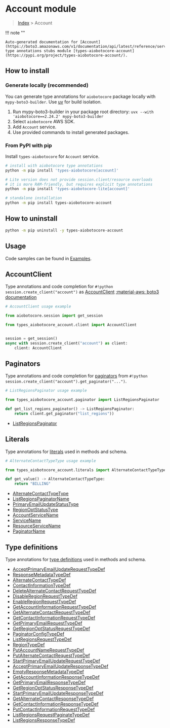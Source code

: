 # Account module

> [Index](../README.md) > Account


!!! note ""

    Auto-generated documentation for [Account](https://boto3.amazonaws.com/v1/documentation/api/latest/reference/services/account.html#account)
    type annotations stubs module [types-aiobotocore-account](https://pypi.org/project/types-aiobotocore-account/).

## How to install

### Generate locally (recommended)

You can generate type annotations for `aiobotocore` package locally with `mypy-boto3-builder`.
Use [uv](https://docs.astral.sh/uv/getting-started/installation/) for build isolation.

1. Run mypy-boto3-builder in your package root directory: `uvx --with 'aiobotocore==2.24.2' mypy-boto3-builder`
1. Select `aiobotocore` AWS SDK.
1. Add `Account` service.
1. Use provided commands to install generated packages.



### From PyPI with pip

Install `types-aiobotocore` for `Account` service.

```bash
# install with aiobotocore type annotations
python -m pip install 'types-aiobotocore[account]'

# Lite version does not provide session.client/resource overloads
# it is more RAM-friendly, but requires explicit type annotations
python -m pip install 'types-aiobotocore-lite[account]'

# standalone installation
python -m pip install types-aiobotocore-account
```



## How to uninstall

```bash
python -m pip uninstall -y types-aiobotocore-account
```

## Usage

Code samples can be found in [Examples](./usage.md).

## AccountClient

Type annotations and code completion for  `#!python session.create_client("account")` as [AccountClient](./client.md)
[:material-aws: boto3 documentation](https://boto3.amazonaws.com/v1/documentation/api/latest/reference/services/account.html#Account.Client)

```python
# AccountClient usage example

from aiobotocore.session import get_session

from types_aiobotocore_account.client import AccountClient


session = get_session()
async with session.create_client("account") as client:
    client: AccountClient
```


## Paginators

Type annotations and code completion for
[paginators](./paginators.md)
from `#!python session.create_client("account").get_paginator("...")`.

```python
# ListRegionsPaginator usage example

from types_aiobotocore_account.paginator import ListRegionsPaginator

def get_list_regions_paginator() -> ListRegionsPaginator:
    return client.get_paginator("list_regions"))
```

- [ListRegionsPaginator](./paginators.md#listregionspaginator)








## Literals

Type annotations for [literals](./literals.md) used in methods and schema.

```python
# AlternateContactTypeType usage example

from types_aiobotocore_account.literals import AlternateContactTypeType

def get_value() -> AlternateContactTypeType:
    return "BILLING"
```

- [AlternateContactTypeType](./literals.md#alternatecontacttypetype)
- [ListRegionsPaginatorName](./literals.md#listregionspaginatorname)
- [PrimaryEmailUpdateStatusType](./literals.md#primaryemailupdatestatustype)
- [RegionOptStatusType](./literals.md#regionoptstatustype)
- [AccountServiceName](./literals.md#accountservicename)
- [ServiceName](./literals.md#servicename)
- [ResourceServiceName](./literals.md#resourceservicename)
- [PaginatorName](./literals.md#paginatorname)




## Type definitions

Type annotations for [type definitions](./type_defs.md) used in methods and schema.

- [AcceptPrimaryEmailUpdateRequestTypeDef](./type_defs.md#acceptprimaryemailupdaterequesttypedef)
- [ResponseMetadataTypeDef](./type_defs.md#responsemetadatatypedef)
- [AlternateContactTypeDef](./type_defs.md#alternatecontacttypedef)
- [ContactInformationTypeDef](./type_defs.md#contactinformationtypedef)
- [DeleteAlternateContactRequestTypeDef](./type_defs.md#deletealternatecontactrequesttypedef)
- [DisableRegionRequestTypeDef](./type_defs.md#disableregionrequesttypedef)
- [EnableRegionRequestTypeDef](./type_defs.md#enableregionrequesttypedef)
- [GetAccountInformationRequestTypeDef](./type_defs.md#getaccountinformationrequesttypedef)
- [GetAlternateContactRequestTypeDef](./type_defs.md#getalternatecontactrequesttypedef)
- [GetContactInformationRequestTypeDef](./type_defs.md#getcontactinformationrequesttypedef)
- [GetPrimaryEmailRequestTypeDef](./type_defs.md#getprimaryemailrequesttypedef)
- [GetRegionOptStatusRequestTypeDef](./type_defs.md#getregionoptstatusrequesttypedef)
- [PaginatorConfigTypeDef](./type_defs.md#paginatorconfigtypedef)
- [ListRegionsRequestTypeDef](./type_defs.md#listregionsrequesttypedef)
- [RegionTypeDef](./type_defs.md#regiontypedef)
- [PutAccountNameRequestTypeDef](./type_defs.md#putaccountnamerequesttypedef)
- [PutAlternateContactRequestTypeDef](./type_defs.md#putalternatecontactrequesttypedef)
- [StartPrimaryEmailUpdateRequestTypeDef](./type_defs.md#startprimaryemailupdaterequesttypedef)
- [AcceptPrimaryEmailUpdateResponseTypeDef](./type_defs.md#acceptprimaryemailupdateresponsetypedef)
- [EmptyResponseMetadataTypeDef](./type_defs.md#emptyresponsemetadatatypedef)
- [GetAccountInformationResponseTypeDef](./type_defs.md#getaccountinformationresponsetypedef)
- [GetPrimaryEmailResponseTypeDef](./type_defs.md#getprimaryemailresponsetypedef)
- [GetRegionOptStatusResponseTypeDef](./type_defs.md#getregionoptstatusresponsetypedef)
- [StartPrimaryEmailUpdateResponseTypeDef](./type_defs.md#startprimaryemailupdateresponsetypedef)
- [GetAlternateContactResponseTypeDef](./type_defs.md#getalternatecontactresponsetypedef)
- [GetContactInformationResponseTypeDef](./type_defs.md#getcontactinformationresponsetypedef)
- [PutContactInformationRequestTypeDef](./type_defs.md#putcontactinformationrequesttypedef)
- [ListRegionsRequestPaginateTypeDef](./type_defs.md#listregionsrequestpaginatetypedef)
- [ListRegionsResponseTypeDef](./type_defs.md#listregionsresponsetypedef)

